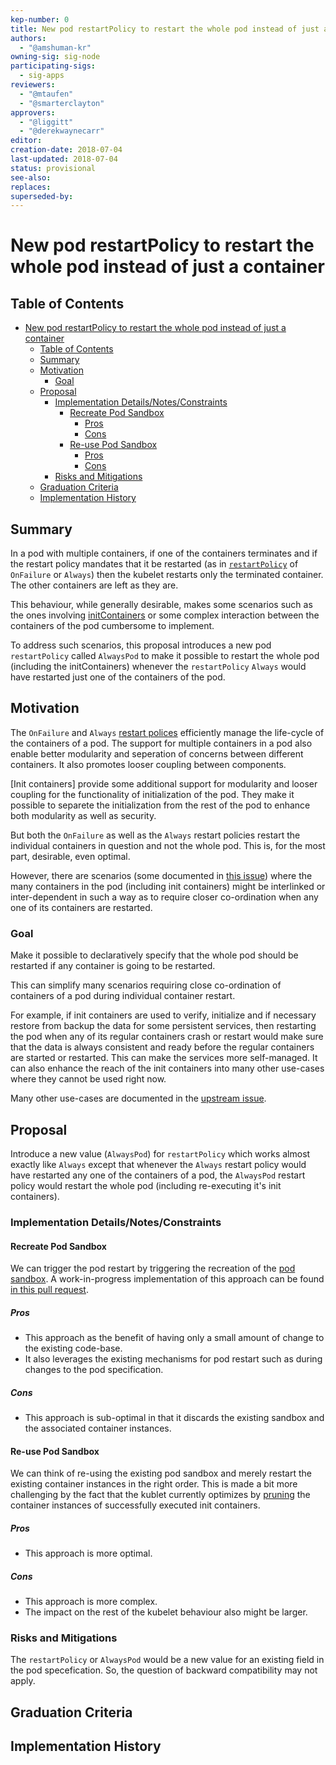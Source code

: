 ```yaml
---
kep-number: 0
title: New pod restartPolicy to restart the whole pod instead of just a container
authors:
  - "@amshuman-kr"
owning-sig: sig-node
participating-sigs:
  - sig-apps
reviewers:
  - "@mtaufen"
  - "@smarterclayton"
approvers:
  - "@liggitt"
  - "@derekwaynecarr"
editor:
creation-date: 2018-07-04
last-updated: 2018-07-04
status: provisional
see-also:
replaces:
superseded-by:
---
```


# New pod restartPolicy to restart the whole pod instead of just a container

## Table of Contents
* [New pod restartPolicy to restart the whole pod instead of just a container](#new-pod-restartpolicy-to-restart-the-whole-pod-instead-of-just-a-container)
  * [Table of Contents](#table-of-contents)
  * [Summary](#summary)
  * [Motivation](#motivation)
    * [Goal](#goal)
  * [Proposal](#proposal)
    * [Implementation Details/Notes/Constraints](#implementation-detailsnotesconstraints)
      * [Recreate Pod Sandbox](#recreate-pod-sandbox)
        * [Pros](#pros)
        * [Cons](#cons)
      * [Re\-use Pod Sandbox](#re-use-pod-sandbox)
        * [Pros](#pros-1)
        * [Cons](#cons-1)
    * [Risks and Mitigations](#risks-and-mitigations)
  * [Graduation Criteria](#graduation-criteria)
  * [Implementation History](#implementation-history)

## Summary

In a pod with multiple containers, if one of the containers terminates and if the restart policy mandates that it be restarted (as in [`restartPolicy`][rp] of `OnFailure` or `Always`) then the kubelet restarts only the terminated container. The other containers are left as they are.

This behaviour, while generally desirable, makes some scenarios such as the ones involving [initContainers][issue] or some complex interaction between the containers of the pod cumbersome to implement.

To address such scenarios, this proposal introduces a new pod `restartPolicy` called `AlwaysPod` to make it possible to restart the whole pod (including the initContainers) whenever the `restartPolicy` `Always` would have restarted just one of the containers of the pod.

## Motivation

The `OnFailure` and `Always` [restart polices][rp] efficiently manage the life-cycle of the containers of a pod. The support for multiple containers in a pod also enable better modularity and seperation of concerns between different containers. It also promotes looser coupling between components.

[Init containers] provide some additional support for modularity and looser coupling for the functionality of initialization of the pod. They make it possible to separete the initialization from the rest of the pod to enhance both modularity as well as security.

But both the `OnFailure` as well as the `Always` restart policies restart the individual containers in question and not the whole pod. This is, for the most part, desirable, even optimal.

However, there are scenarios (some documented in [this issue][issue]) where the many containers in the pod (including init containers) might be interlinked or inter-dependent in such a way as to require closer co-ordination when any one of its containers are restarted.

### Goal

Make it possible to declaratively specify that the whole pod should be restarted if any container is going to be restarted.

This can simplify many scenarios requiring close co-ordination of containers of a pod during individual container restart.

For example, if init containers are used to verify, initialize and if necessary restore from backup the data for some persistent services, then restarting the pod when any of its regular containers crash or restart would make sure that the data is always consistent and ready before the regular containers are started or restarted. This can make the services more self-managed. It can also enhance the reach of the init containers into many other use-cases where they cannot be used right now.

Many other use-cases are documented in the [upstream issue][issue].

## Proposal

Introduce a new value (`AlwaysPod`) for `restartPolicy` which works almost exactly like `Always` except that whenever the `Always` restart policy would have restarted any one of the containers of a pod, the `AlwaysPod` restart policy would restart the whole pod (including re-executing it's init containers).

### Implementation Details/Notes/Constraints

#### Recreate Pod Sandbox

We can trigger the pod restart by triggering the recreation of the [pod sandbox][sandbox]. A work-in-progress implementation of this approach can be found [in this pull request][pr].

##### Pros
  * This approach as the benefit of having only a small amount of change to the existing code-base.
  * It also leverages the existing mechanisms for pod restart such as during changes to the pod specification.
##### Cons
  * This approach is sub-optimal in that it discards the existing sandbox and the associated container instances.

#### Re-use Pod Sandbox

We can think of re-using the existing pod sandbox and merely restart the existing container instances in the right order. This is made a bit more challenging by the fact that the kublet currently optimizes by [pruning][prune] the container instances of successfully executed init containers.

##### Pros
  * This approach is more optimal.
##### Cons
  * This approach is more complex.
  * The impact on the rest of the kubelet behaviour also might be larger.

### Risks and Mitigations

The `restartPolicy` or `AlwaysPod` would be a new value for an existing field in the pod specefication. So, the question of backward compatibility may not apply.

## Graduation Criteria

## Implementation History

[rp]: https://kubernetes.io/docs/concepts/workloads/pods/pod-lifecycle/#restart-policy 
[issue]: https://github.com/kubernetes/kubernetes/issues/52345
[ic]: https://kubernetes.io/docs/concepts/workloads/pods/init-containers/
[sandbox]: https://github.com/kubernetes/kubernetes/blob/e3fa9133af250ee8abfc84b200c6495612114c08/pkg/kubelet/kuberuntime/kuberuntime_manager.go#L383
[pr]: https://github.com/kubernetes/kubernetes/pull/65619
[prune]: https://github.com/kubernetes/kubernetes/blob/e3fa9133af250ee8abfc84b200c6495612114c08/pkg/kubelet/kuberuntime/kuberuntime_container.go#L621

